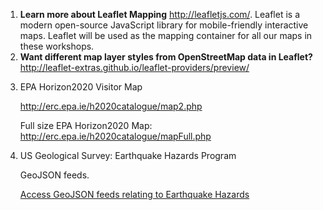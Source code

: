 

<ol>

<li>
<b>Learn more about Leaflet Mapping</b> <a href = "http://leafletjs.com/">http://leafletjs.com/</a>. Leaflet is a modern open-source JavaScript library for mobile-friendly interactive maps. Leaflet will be used as the mapping container for all our maps in these workshops. 
</li>

<li>
<b>Want different map layer styles from OpenStreetMap data in Leaflet?</b>
<a href = "http://leaflet-extras.github.io/leaflet-providers/preview/">http://leaflet-extras.github.io/leaflet-providers/preview/</a>

</li>

<li>

EPA Horizon2020 Visitor Map

<a href = "http://erc.epa.ie/h2020catalogue/map2.php">http://erc.epa.ie/h2020catalogue/map2.php</a>

Full size EPA Horizon2020 Map: http://erc.epa.ie/h2020catalogue/mapFull.php
</li>

<li>
US Geological Survey: Earthquake Hazards Program

GeoJSON feeds. 

<a href = "http://earthquake.usgs.gov/earthquakes/feed/v1.0/geojson.php">Access GeoJSON feeds relating to Earthquake Hazards</a>

</li>

</ol>
